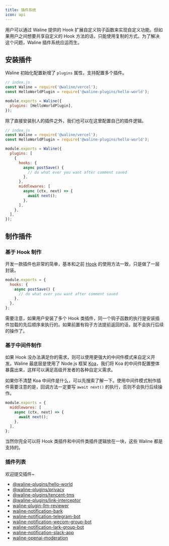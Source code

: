 ```yaml
---
title: 插件系统
icon: api
---
```


用户可以通过 Waline 提供的 Hook 扩展自定义钩子函数来实现自定义功能。但如果用户之间想要共享自定义的 Hook 方法的话，只能使用复制的方式。为了解决这个问题，Waline 插件系统应运而生。

## 安装插件

Waline 初始化配置新增了 `plugins` 属性，支持配置多个插件。

```js
// index.js
const Waline = require('@waline/vercel');
const HelloWorldPlugin = require('@waline-plugins/hello-world');

module.exports = Waline({
  plugins: [HelloWorldPlugin],
});
```

除了直接安装别人的插件之外，我们也可以在这里配置自己的插件逻辑。

```js
// index.js
const Waline = require('@waline/vercel');
const HelloWorldPlugin = require('@waline-plugins/hello-world');

module.exports = Waline({
  plugins: [
    {
      hooks: {
        async postSave() {
          // do what ever you want after comment saved
        },
      },
      middlewares: [
        async (ctx, next) => {
          await next();
        },
      ],
    },
  ],
});
```

## 制作插件

### 基于 Hook 制作

开发一款插件也非常的简单，基本和之前 [Hook](./config.md#%E8%AF%84%E8%AE%BA-hooks) 的使用方法一致，只是做了一层封装。

```js
module.exports = {
  hooks: {
    async postSave() {
      // do what ever you want after comment saved
    },
  },
};
```

需要注意，如果用户安装了多个 Hook 类插件，同一个钩子函数的执行是安装插件加载的先后顺序来执行的。如果前置有钩子方法提前返回的话，就不会执行后续的操作了。

### 基于中间件制作

如果 Hook 没办法满足你的需求，则可以使用更强大的中间件模式来自定义开发。Waline 最底层是使用了 Node.js 框架 [Koa](https://koajs.com)，我们将 Koa 的中间件配置整体暴露出来，这样可以满足高级开发者的各种自定义需求。

如果你不清楚 Koa 中间件是什么，可以先搜索了解一下。使用中间件模式制作插件需要注意的是，回调方法一定要写 `await next()` 的执行，否则不会执行后续操作。

```js
module.exports = {
  middlewares: [
    async (ctx, next) => {
      await next();
    },
  ],
};
```

当然你完全可以将 Hook 类插件和中间件类插件逻辑放在一块，这些 Waline 都是支持的。

### 插件列表

欢迎提交插件~

- [@waline-plugins/hello-world](https://github.com/walinejs/plugins/tree/master/packages/hello-world)
- [@waline-plugins/privacy](https://github.com/walinejs/plugins/tree/master/packages/privacy)
- [@waline-plugins/tencent-tms](https://github.com/walinejs/plugins/tree/master/packages/tencent-tms)
- [@waline-plugins/link-interceptor](https://github.com/walinejs/plugins/tree/master/packages/link-interceptor)
- [waline-plugin-llm-reviewer](https://github.com/zhullyb/waline-plugin-llm-reviewer)
- [waline-notification-bark](https://github.com/wnwd/waline-notification-bark)
- [waline-notification-telegram-bot](https://github.com/wnwd/waline-notification-telegram-bot)
- [waline-notification-wecom-group-bot](https://github.com/wnwd/waline-notification-wecom-group-bot)
- [waline-notification-lark-group-bot](https://github.com/wnwd/waline-notification-lark-group-bot)
- [waline-notification-slack-app](https://github.com/wnwd/waline-notification-slack-app)
- [waline-openai-moderation](https://github.com/chenxv399/waline-openai-moderation)

